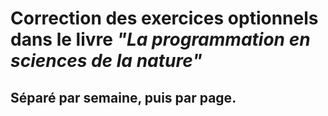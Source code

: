 # Correction des exercices optionnels dans le livre _"La programmation en sciences de la nature"_
## Séparé par semaine, puis par page.

